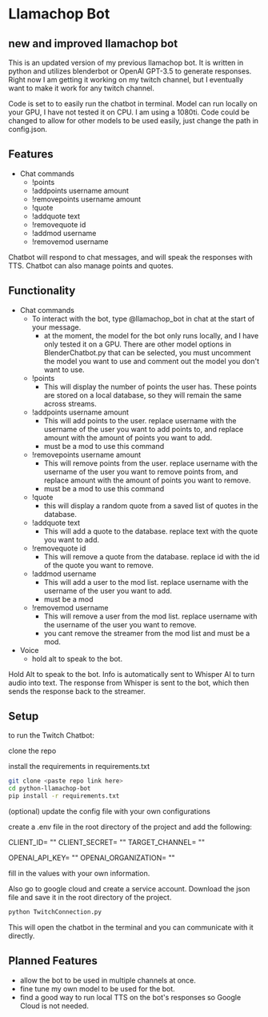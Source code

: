 # Llamachop Bot

## new and improved llamachop bot

This is an updated version of my previous llamachop bot. It is written in python and utilizes blenderbot or OpenAI GPT-3.5 to generate responses. Right now I am getting it working on my twitch channel, but I eventually want to make it work for any twitch channel.

Code is set to to easily run the chatbot in terminal. Model can run locally on your GPU, I have not tested it on CPU. I am using a 1080ti. Code could be changed to allow for other models to be used easily, just change the path in config.json.

## Features

- Chat commands
  - !points
  - !addpoints username amount
  - !removepoints username amount
  - !quote
  - !addquote text
  - !removequote id
  - !addmod username
  - !removemod username

Chatbot will respond to chat messages, and will speak the responses with TTS. Chatbot can also manage points and quotes.

## Functionality

- Chat commands
  - To interact with the bot, type @llamachop_bot in chat at the start of your message.
    - at the moment, the model for the bot only runs locally, and I have only tested it on a GPU. There are other model options in BlenderChatbot.py that can be selected, you must uncomment the model you want to use and comment out the model you don't want to use.
  - !points
    - This will display the number of points the user has. These points are stored on a local database, so they will remain the same across streams.
  - !addpoints username amount
    - This will add points to the user. replace username with the username of the user you want to add points to, and replace amount with the amount of points you want to add.
    - must be a mod to use this command
  - !removepoints username amount
    - This will remove points from the user. replace username with the username of the user you want to remove points from, and replace amount with the amount of points you want to remove.
    - must be a mod to use this command
  - !quote
    - this will display a random quote from a saved list of quotes in the database.
  - !addquote text
    - This will add a quote to the database. replace text with the quote you want to add.
  - !removequote id
    - This will remove a quote from the database. replace id with the id of the quote you want to remove.
  - !addmod username
    - This will add a user to the mod list. replace username with the username of the user you want to add.
    - must be a mod
  - !removemod username
    - This will remove a user from the mod list. replace username with the username of the user you want to remove.
    - you cant remove the streamer from the mod list and must be a mod.
- Voice
  - hold alt to speak to the bot.

Hold Alt to speak to the bot. Info is automatically sent to Whisper AI to turn audio into text. The response from Whisper is sent to the bot, which then sends the response back to the streamer.

## Setup

to run the Twitch Chatbot:

clone the repo

install the requirements in requirements.txt

```bash
git clone <paste repo link here>
cd python-llamachop-bot
pip install -r requirements.txt
```
(optional) update the config file with your own configurations

create a .env file in the root directory of the project and add the following:

CLIENT_ID= ""
CLIENT_SECRET= ""
TARGET_CHANNEL= ""

OPENAI_API_KEY= ""
OPENAI_ORGANIZATION= ""

fill in the values with your own information.

Also go to google cloud and create a service account. Download the json file and save it in the root directory of the project.

```bash
python TwitchConnection.py
```

This will open the chatbot in the terminal and you can communicate with it directly. 

## Planned Features

- allow the bot to be used in multiple channels at once.
- fine tune my own model to be used for the bot. 
- find a good way to run local TTS on the bot's responses so Google Cloud is not needed.